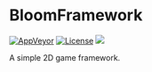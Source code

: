 # BloomFramework

[![AppVeyor](https://img.shields.io/appveyor/ci/xapdkop/bloomframework-vi6dd.svg?style=flat-square)](https://ci.appveyor.com/project/xapdkop/bloomframework-vi6dd)
[![License](https://img.shields.io/badge/license-MIT-blue.svg?style=flat-square)](https://github.com/xapdkop/BloomFramework/blob/test/LICENSE)
![](https://img.shields.io/badge/status-WIP-black.svg?style=flat-square)

A simple 2D game framework.
